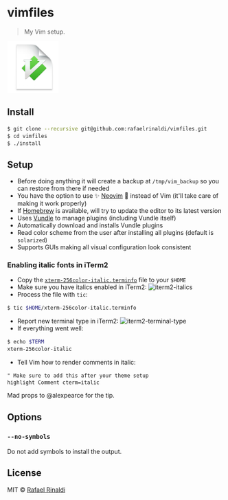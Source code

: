 # vimfiles

> My Vim setup.

<a href="https://dribbble.com/shots/1435854-Vim-Replacement-Icon"><img src="./vim.png" width="120" title="Vim logo by @jasonlong" /></a>

## Install

```sh
$ git clone --recursive git@github.com:rafaelrinaldi/vimfiles.git
$ cd vimfiles
$ ./install
```

## Setup

* Before doing anything it will create a backup at `/tmp/vim_backup` so you can restore from there if needed
* You have the option to use :sparkles: [Neovim](http://neovim.org) :dizzy: instead of Vim (it'll take care of making it work properly)
* If [Homebrew](http://brew.sh) is available, will try to update the editor to its latest version
* Uses [Vundle](https://github.com/VundleVim/Vundle.vim) to manage plugins (including Vundle itself)
* Automatically download and installs Vundle plugins
* Read color scheme from the user after installing all plugins (default is `solarized`)
* Supports GUIs making all visual configuration look consistent

### Enabling italic fonts in iTerm2

* Copy the [`xterm-256color-italic.terminfo`](/master/xterm-256color-italic.terminfo) file to your `$HOME`
* Make sure you have italics enabled in iTerm2:
![iterm2-italics](./iterm2-italics)
* Process the file with `tic`:
```sh
$ tic $HOME/xterm-256color-italic.terminfo
```
* Report new terminal type in iTerm2:
![iterm2-terminal-type](./iterm2-terminal-type)
* If everything went well:
```sh
$ echo $TERM
xterm-256color-italic
```
* Tell Vim how to render comments in italic:
```viml
" Make sure to add this after your theme setup
highlight Comment cterm=italic
```

Mad props to @alexpearce for the tip.

## Options

### `--no-symbols`

Do not add symbols to install the output.

## License

MIT © [Rafael Rinaldi](http://rinaldi.io)
